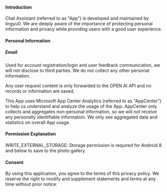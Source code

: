 #### Introduction
Chat Assistant (referred to as "App") is developed and maintained by lingyu0. We are deeply aware of the importance of protecting personal information and privacy while providing users with a good user experience.

#### Personal Information
##### Email
Used for account registration/login and user feedback communication, we will not disclose to third parties. 
We do not collect any other personal information.

Any user request content is only forwarded to the OPEN AI API and no records or information are saved.

This App uses Microsoft App Center Analytics (referred to as "AppCenter") to help us understand and analyze the usage of the App. AppCenter only collects and aggregates non-personal information, so we will not receive any personally identifiable information. We only see aggregated data and statistics on overall App usage.

#### Permission Explanation
WRITE_EXTERNAL_STORAGE: Storage permission is required for Android 8 and below to save to the photo gallery.

#### Consent
By using this application, you agree to the terms of this privacy policy. We reserve the right to modify and supplement statements and terms at any time without prior notice.